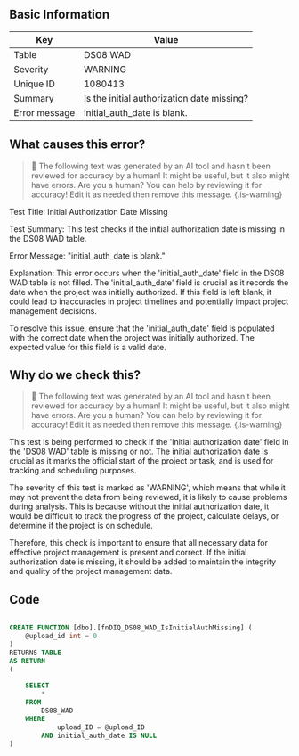 ## Basic Information
| Key         | Value          |
|-------------|----------------|
| Table       | DS08 WAD |
| Severity    | WARNING |
| Unique ID   | 1080413   |
| Summary     | Is the initial authorization date missing? |
| Error message | initial_auth_date is blank. |

## What causes this error?

> :robot: The following text was generated by an AI tool and hasn't been reviewed for accuracy by a human! It might be useful, but it also might have errors. Are you a human? You can help by reviewing it for accuracy! Edit it as needed then remove this message.
{.is-warning}

Test Title: Initial Authorization Date Missing

Test Summary: This test checks if the initial authorization date is missing in the DS08 WAD table.

Error Message: "initial_auth_date is blank."

Explanation: This error occurs when the 'initial_auth_date' field in the DS08 WAD table is not filled. The 'initial_auth_date' field is crucial as it records the date when the project was initially authorized. If this field is left blank, it could lead to inaccuracies in project timelines and potentially impact project management decisions. 

To resolve this issue, ensure that the 'initial_auth_date' field is populated with the correct date when the project was initially authorized. The expected value for this field is a valid date.
## Why do we check this?

> :robot: The following text was generated by an AI tool and hasn't been reviewed for accuracy by a human! It might be useful, but it also might have errors. Are you a human? You can help by reviewing it for accuracy! Edit it as needed then remove this message.
{.is-warning}

This test is being performed to check if the 'initial authorization date' field in the 'DS08 WAD' table is missing or not. The initial authorization date is crucial as it marks the official start of the project or task, and is used for tracking and scheduling purposes. 

The severity of this test is marked as 'WARNING', which means that while it may not prevent the data from being reviewed, it is likely to cause problems during analysis. This is because without the initial authorization date, it would be difficult to track the progress of the project, calculate delays, or determine if the project is on schedule. 

Therefore, this check is important to ensure that all necessary data for effective project management is present and correct. If the initial authorization date is missing, it should be added to maintain the integrity and quality of the project management data.
## Code

```sql

CREATE FUNCTION [dbo].[fnDIQ_DS08_WAD_IsInitialAuthMissing] (
	@upload_id int = 0
)
RETURNS TABLE
AS RETURN
(
	
	SELECT 
		*
	FROM
		DS08_WAD
	WHERE
			upload_ID = @upload_ID  
		AND initial_auth_date IS NULL
)
```

